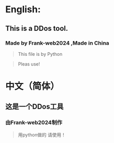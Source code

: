 # English:
## This is a DDos tool.
### Made by Frank-web2024 ,Made in China

> This file is by Python

>Pleas use!

# 中文（简体）
## 这是一个DDos工具
### 由Frank-web2024制作

>用python做的
> 请使用！

